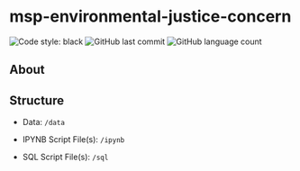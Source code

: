 # msp-environmental-justice-concern


![Code style: black](https://img.shields.io/badge/code%20style-black-000000.svg)
![GitHub last commit](https://img.shields.io/github/last-commit/mattiegisselbeck/msp-environmental-justice-concern)
![GitHub language count](https://img.shields.io/github/languages/count/mattiegisselbeck/msp-environmental-justice-concern)


## About


## Structure
* Data: `/data`

* IPYNB Script File(s): `/ipynb`

* SQL Script File(s): `/sql`
